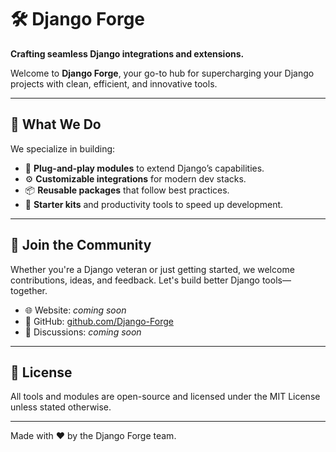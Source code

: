 # 🛠️ Django Forge

**Crafting seamless Django integrations and extensions.**

Welcome to **Django Forge**, your go-to hub for supercharging your Django projects with clean, efficient, and innovative tools.

---

## 🚀 What We Do

We specialize in building:

- 🔌 **Plug-and-play modules** to extend Django’s capabilities.
- ⚙️ **Customizable integrations** for modern dev stacks.
- 📦 **Reusable packages** that follow best practices.
- 🧰 **Starter kits** and productivity tools to speed up development.

---

## 👥 Join the Community

Whether you're a Django veteran or just getting started, we welcome contributions, ideas, and feedback. Let's build better Django tools—together.

- 🌐 Website: _coming soon_
- 🐙 GitHub: [github.com/Django-Forge](https://github.com/Django-Forge)
- 💬 Discussions: _coming soon_

---

## 📜 License

All tools and modules are open-source and licensed under the MIT License unless stated otherwise.

---

Made with ❤️ by the Django Forge team.
